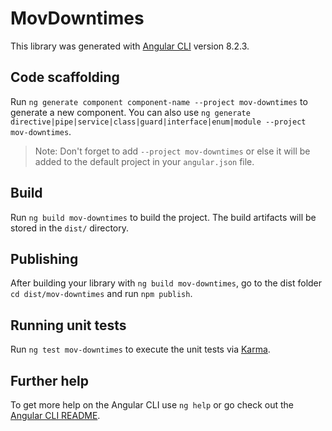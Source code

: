# MovDowntimes

This library was generated with [Angular CLI](https://github.com/angular/angular-cli) version 8.2.3.

## Code scaffolding

Run `ng generate component component-name --project mov-downtimes` to generate a new component. You can also use `ng generate directive|pipe|service|class|guard|interface|enum|module --project mov-downtimes`.
> Note: Don't forget to add `--project mov-downtimes` or else it will be added to the default project in your `angular.json` file. 

## Build

Run `ng build mov-downtimes` to build the project. The build artifacts will be stored in the `dist/` directory.

## Publishing

After building your library with `ng build mov-downtimes`, go to the dist folder `cd dist/mov-downtimes` and run `npm publish`.

## Running unit tests

Run `ng test mov-downtimes` to execute the unit tests via [Karma](https://karma-runner.github.io).

## Further help

To get more help on the Angular CLI use `ng help` or go check out the [Angular CLI README](https://github.com/angular/angular-cli/blob/master/README.md).
